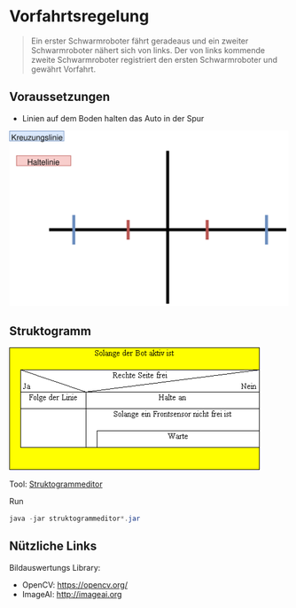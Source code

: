# Vorfahrtsregelung

> Ein erster Schwarmroboter fährt geradeaus und ein zweiter Schwarmroboter nähert sich von links. Der von links kommende zweite Schwarmroboter registriert den ersten Schwarmroboter und gewährt Vorfahrt.

## Voraussetzungen

- Linien auf dem Boden halten das Auto in der Spur

![Kreuzungsdiagramm](docs/kreuzung.svg)

## Struktogramm

![Struktogramm](docs/struktogramm.png)

Tool: [Struktogrammeditor](http://whiledo.de/index.php?p=struktogrammeditor)

Run

``` powershell
java -jar struktogrammeditor*.jar
```
## Nützliche Links

Bildauswertungs Library:
- OpenCV: https://opencv.org/
- ImageAI: http://imageai.org
